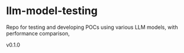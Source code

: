 # llm-model-testing
Repo for testing and developing POCs using various LLM models, with performance comparison,

v0.1.0